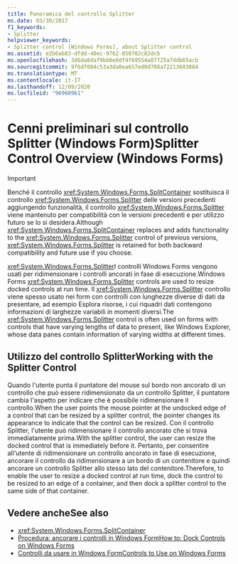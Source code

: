 ```yaml
---
title: Panoramica del controllo Splitter
ms.date: 03/30/2017
f1_keywords:
- Splitter
helpviewer_keywords:
- Splitter control [Windows Forms], about Splitter control
ms.assetid: e2b6ab83-dfdd-40ec-9762-850702c82dcb
ms.openlocfilehash: 3d6da8daf9bb0e8df4f69554a87725a7ddb65acb
ms.sourcegitcommit: 9f6df084c53a3da0ea657ed0d708a72213683084
ms.translationtype: MT
ms.contentlocale: it-IT
ms.lasthandoff: 12/09/2020
ms.locfileid: "96960961"
---
```

# <a name="splitter-control-overview-windows-forms"></a><span data-ttu-id="a74d4-102">Cenni preliminari sul controllo Splitter (Windows Form)</span><span class="sxs-lookup"><span data-stu-id="a74d4-102">Splitter Control Overview (Windows Forms)</span></span>
> [!IMPORTANT]
> <span data-ttu-id="a74d4-103">Benché il controllo <xref:System.Windows.Forms.SplitContainer> sostituisca il controllo <xref:System.Windows.Forms.Splitter> delle versioni precedenti aggiungendo funzionalità, il controllo <xref:System.Windows.Forms.Splitter> viene mantenuto per compatibilità con le versioni precedenti e per utilizzo futuro se lo si desidera.</span><span class="sxs-lookup"><span data-stu-id="a74d4-103">Although <xref:System.Windows.Forms.SplitContainer> replaces and adds functionality to the <xref:System.Windows.Forms.Splitter> control of previous versions, <xref:System.Windows.Forms.Splitter> is retained for both backward compatibility and future use if you choose.</span></span>  
  
 <span data-ttu-id="a74d4-104"><xref:System.Windows.Forms.Splitter>I controlli Windows Forms vengono usati per ridimensionare i controlli ancorati in fase di esecuzione.</span><span class="sxs-lookup"><span data-stu-id="a74d4-104">Windows Forms <xref:System.Windows.Forms.Splitter> controls are used to resize docked controls at run time.</span></span> <span data-ttu-id="a74d4-105">Il <xref:System.Windows.Forms.Splitter> controllo viene spesso usato nei form con controlli con lunghezze diverse di dati da presentare, ad esempio Esplora risorse, i cui riquadri dati contengono informazioni di larghezze variabili in momenti diversi.</span><span class="sxs-lookup"><span data-stu-id="a74d4-105">The <xref:System.Windows.Forms.Splitter> control is often used on forms with controls that have varying lengths of data to present, like Windows Explorer, whose data panes contain information of varying widths at different times.</span></span>  
  
## <a name="working-with-the-splitter-control"></a><span data-ttu-id="a74d4-106">Utilizzo del controllo Splitter</span><span class="sxs-lookup"><span data-stu-id="a74d4-106">Working with the Splitter Control</span></span>  
 <span data-ttu-id="a74d4-107">Quando l'utente punta il puntatore del mouse sul bordo non ancorato di un controllo che può essere ridimensionato da un controllo Splitter, il puntatore cambia l'aspetto per indicare che è possibile ridimensionare il controllo.</span><span class="sxs-lookup"><span data-stu-id="a74d4-107">When the user points the mouse pointer at the undocked edge of a control that can be resized by a splitter control, the pointer changes its appearance to indicate that the control can be resized.</span></span> <span data-ttu-id="a74d4-108">Con il controllo Splitter, l'utente può ridimensionare il controllo ancorato che si trova immediatamente prima.</span><span class="sxs-lookup"><span data-stu-id="a74d4-108">With the splitter control, the user can resize the docked control that is immediately before it.</span></span> <span data-ttu-id="a74d4-109">Pertanto, per consentire all'utente di ridimensionare un controllo ancorato in fase di esecuzione, ancorare il controllo da ridimensionare a un bordo di un contenitore e quindi ancorare un controllo Splitter allo stesso lato del contenitore.</span><span class="sxs-lookup"><span data-stu-id="a74d4-109">Therefore, to enable the user to resize a docked control at run time, dock the control to be resized to an edge of a container, and then dock a splitter control to the same side of that container.</span></span>  
  
## <a name="see-also"></a><span data-ttu-id="a74d4-110">Vedere anche</span><span class="sxs-lookup"><span data-stu-id="a74d4-110">See also</span></span>

- <xref:System.Windows.Forms.SplitContainer>
- [<span data-ttu-id="a74d4-111">Procedura: ancorare i controlli in Windows Form</span><span class="sxs-lookup"><span data-stu-id="a74d4-111">How to: Dock Controls on Windows Forms</span></span>](how-to-dock-controls-on-windows-forms.md)
- [<span data-ttu-id="a74d4-112">Controlli da usare in Windows Form</span><span class="sxs-lookup"><span data-stu-id="a74d4-112">Controls to Use on Windows Forms</span></span>](controls-to-use-on-windows-forms.md)
